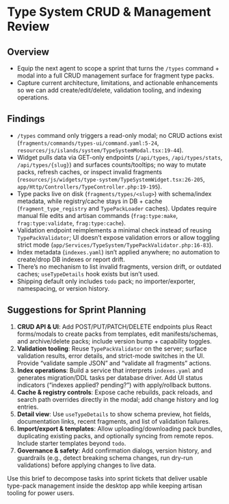# Type System CRUD & Management Review

## Overview
- Equip the next agent to scope a sprint that turns the `/types` command + modal into a full CRUD management surface for fragment type packs.
- Capture current architecture, limitations, and actionable enhancements so we can add create/edit/delete, validation tooling, and indexing operations.

## Findings
- `/types` command only triggers a read-only modal; no CRUD actions exist (`fragments/commands/types-ui/command.yaml:5-24`, `resources/js/islands/system/TypeSystemModal.tsx:19-44`).
- Widget pulls data via GET-only endpoints (`/api/types`, `/api/types/stats`, `/api/types/{slug}`) and surfaces counts/tooltips; no way to mutate packs, refresh caches, or inspect invalid fragments (`resources/js/widgets/type-system/TypeSystemWidget.tsx:26-205`, `app/Http/Controllers/TypeController.php:19-195`).
- Type packs live on disk (`fragments/types/<slug>`) with schema/index metadata, while registry/cache stays in DB + cache (`fragment_type_registry` and `TypePackLoader` caches). Updates require manual file edits and artisan commands (`frag:type:make`, `frag:type:validate`, `frag:type:cache`).
- Validation endpoint reimplements a minimal check instead of reusing `TypePackValidator`; UI doesn’t expose validation errors or allow toggling strict mode (`app/Services/TypeSystem/TypePackValidator.php:16-83`).
- Index metadata (`indexes.yaml`) isn’t applied anywhere; no automation to create/drop DB indexes or report drift.
- There’s no mechanism to list invalid fragments, version drift, or outdated caches; `useTypeDetails` hook exists but isn’t used.
- Shipping default only includes `todo` pack; no importer/exporter, namespacing, or version history.

## Suggestions for Sprint Planning
1. **CRUD API & UI**: Add POST/PUT/PATCH/DELETE endpoints plus React forms/modals to create packs from templates, edit manifests/schemas, and archive/delete packs; include version bump + capability toggles.
2. **Validation tooling**: Reuse `TypePackValidator` on the server; surface validation results, error details, and strict-mode switches in the UI. Provide “validate sample JSON” and “validate all fragments” actions.
3. **Index operations**: Build a service that interprets `indexes.yaml` and generates migration/DDL tasks per database driver. Add UI status indicators (“indexes applied? pending?”) with apply/rollback buttons.
4. **Cache & registry controls**: Expose cache rebuilds, pack reloads, and search path overrides directly in the modal; add change history and log entries.
5. **Detail view**: Use `useTypeDetails` to show schema preview, hot fields, documentation links, recent fragments, and list of validation failures.
6. **Import/export & templates**: Allow uploading/downloading pack bundles, duplicating existing packs, and optionally syncing from remote repos. Include starter templates beyond `todo`.
7. **Governance & safety**: Add confirmation dialogs, version history, and guardrails (e.g., detect breaking schema changes, run dry-run validations) before applying changes to live data.

Use this brief to decompose tasks into sprint tickets that deliver usable type-pack management inside the desktop app while keeping artisan tooling for power users.
